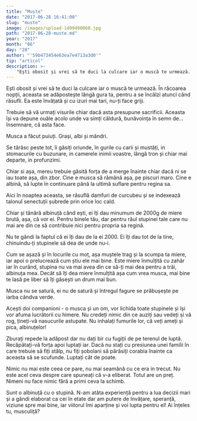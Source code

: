 ```yaml
---
title: "Muște"
date: "2017-06-28 16:41:00"
slug: "muste"
image: /images/upload-1499498060.jpg
path: "2017-06-28-muste.md"
year: "2017"
month: "06"
day: "28"
author: "'59b473454e63ea7e4713a3d0'"
tip: "articol"
description: >-
    "Ești obosit și vrei să te duci la culcare iar o muscă te urmează. În răcoarea nopții, aceasta se adăpostește lângă gura ta, pentru a se încălzi atunci când răsufli. Ea este învățată și cu izuri mai ta"
---
```

<div class="kg-card-markdown"><p>Ești obosit și vrei să te duci la culcare iar o muscă te urmează. În răcoarea nopții, aceasta se adăpostește lângă gura ta, pentru a se încălzi atunci când răsufli. Ea este învățată și cu izuri mai tari, nu-ți face griji.</p>
<p>Trebuie să vă urmați visurile chiar dacă asta presupune sacrificii. Aceasta își va depune ouăle acolo unde va simți căldură, bunăvoința în semn de... însemnare, că asta face.</p>
<p>Musca a făcut puiuți. Grași, albi și mândri.</p>
<p>Se târăsc peste tot, îi găsiți oriunde, în gurile cu carii și mustăți, in stomacurile cu buzunare, in camerele inimii voastre, lângă tron și chiar mai departe, in profunzimi.</p>
<p>Chiar si așa, mereu trebuie găsită forța de a merge înainte chiar dacă ni se iau toate așa, din zbor. Cine e musca să rămână așa, pe piscuri maro. Cine e albină, să lupte în continuare până la ultimă suflare pentru regina sa.</p>
<p>Aici în noaptea aceasta, se răsuflă damfuri de curcubeu și se indexează talonul senectuții șubrede prin orice loc cald.</p>
<p>Chiar și tânără albinuță când ești, ei îți dau minumum de 2000g de miere brută, așa, că vor ei. Pentru binele tău, dar pentru răul stupinei tale care nu mai are din ce să contribuie nici pentru propria sa regină.</p>
<p>Nu te gândi la faptul că ei îți dau de la ei 2000. Ei îți dau tot de la tine, chinuindu-ți stupinele să dea de unde nu-i.</p>
<p>Cum se așază și în locurile cu moț, așa muștele trag și la scumpa ta miere, iar apoi o prelucrează cum știu ele mai bine. Este miere înmulțită cu zahăr iar în curând, stupina nu va mai avea din ce să-ți mai dea pentru a trăi, albinuța mea. Decât să îți dea miere înmulțită așa cum vrea musca, mai bine te lasă pe liber să îți găsești un drum mai bun.</p>
<p>Musca nu se satură, ei nu de satură și întregul fagure se prăbușește pe iarba cândva verde.</p>
<p>Acești doi companioni - o musca și un om, vor lichida toate stupinele și își vor afuma lucrătorii cu himere. Nu credeți nimic din ce auziți sau vedeți și vă rog, țineți-vă nasucurile astupate. Nu inhalați fumurile lor, că veți ameți și pica, albinuțelor!</p>
<p>Zburați repede la adăpost dar nu dați bir cu fugiții de pe terenul de luptă. Recăpătați-vă forța apoi luptați iar. Dacă nu stați cu presiunea unei familii în care trebuie să fiți stâlp, nu fiți șobolani să părăsiți corabia înainte ca aceasta să se scufunde. Luptați cât de poate.</p>
<p>Nimic nu mai este ceea ce pare, nu mai seamănă cu ce era in trecut. Nu este acel ceva despre care spuneați că v-a eliberat. Totul are un preț. Nimeni nu face nimic fără a primi ceva la schimb.</p>
<p>Sunt o albinuță cu o stupină. N-am atâta experiență pentru a lua decizii mari și a gândi elaborat ca cei în etate dar am putere de învățare, speranță, viziune spre mai bine, iar viitorul îmi aparține și voi lupta pentru el! Ai înțeles tu, musculiță?</p>
</div>
    